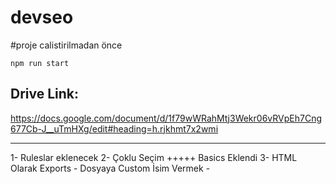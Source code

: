 # devseo

#proje calistirilmadan önce

`npm run start` 

## Drive Link: 
https://docs.google.com/document/d/1f79wWRahMtj3Wekr06vRVpEh7Cng677Cb-J__uTmHXg/edit#heading=h.rjkhmt7x2wmi



****
1- Ruleslar eklenecek
2- Çoklu Seçim +++++ Basics Eklendi
3- HTML Olarak Exports
    - Dosyaya Custom İsim Vermek
    - 
